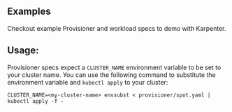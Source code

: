 ## Examples

Checkout example Provisioner and workload specs to demo with Karpenter.

## Usage:

Provisioner specs expect a `CLUSTER_NAME` environment variable to be set to your cluster name. You can use the following command to substitute the environment variable and `kubectl apply` to your cluster:

```
CLUSTER_NAME=<my-cluster-name> envsubst < provisioner/spot.yaml | kubectl apply -f -
```
